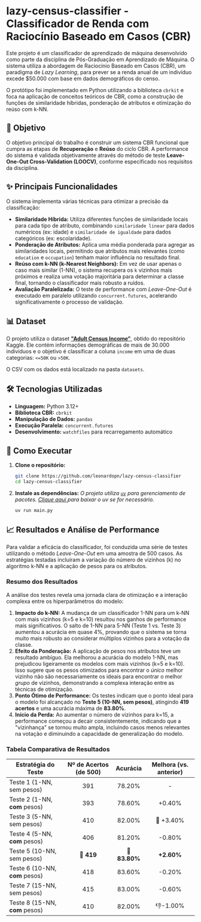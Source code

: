 # lazy-census-classifier - Classificador de Renda com Raciocínio Baseado em Casos (CBR)

Este projeto é um classificador de aprendizado de máquina desenvolvido como parte da disciplina de Pós-Graduação em Aprendizado de Máquina. O sistema utiliza a abordagem de Raciocínio Baseado em Casos (CBR), um paradigma de _Lazy Learning_, para prever se a renda anual de um indivíduo excede $50.000 com base em dados demográficos do censo.

O protótipo foi implementado em Python utilizando a biblioteca `cbrkit` e foca na aplicação de conceitos teóricos de CBR, como a construção de funções de similaridade híbridas, ponderação de atributos e otimização do reúso com k-NN.

## 🎯 Objetivo

O objetivo principal do trabalho é construir um sistema CBR funcional que cumpra as etapas de **Recuperação** e **Reúso** do ciclo CBR. A performance do sistema é validada objetivamente através do método de teste **Leave-One-Out Cross-Validation (LOOCV)**, conforme especificado nos requisitos da disciplina.

## ✨ Principais Funcionalidades

O sistema implementa várias técnicas para otimizar a precisão da classificação:

-   **Similaridade Híbrida:** Utiliza diferentes funções de similaridade locais para cada tipo de atributo, combinando `similaridade linear` para dados numéricos (ex: idade) e `similaridade de igualdade` para dados categóricos (ex: escolaridade).
-   **Ponderação de Atributos:** Aplica uma média ponderada para agregar as similaridades locais, permitindo que atributos mais relevantes (como `education` e `occupation`) tenham maior influência no resultado final.
-   **Reúso com k-NN (k-Nearest Neighbors):** Em vez de usar apenas o caso mais similar (1-NN), o sistema recupera os `k` vizinhos mais próximos e realiza uma votação majoritária para determinar a classe final, tornando o classificador mais robusto a ruídos.
-   **Avaliação Paralelizada:** O teste de performance com _Leave-One-Out_ é executado em paralelo utilizando `concurrent.futures`, acelerando significativamente o processo de validação.

## 📊 Dataset

O projeto utiliza o dataset [**"Adult Census Income"**](https://www.kaggle.com/datasets/mosapabdelghany/adult-income-prediction-dataset), obtido do repositório Kaggle. Ele contém informações demográficas de mais de 30.000 indivíduos e o objetivo é classificar a coluna `income` em uma de duas categorias: `<=50K` ou `>50K`.

O CSV com os dados está localizado na pasta `datasets`.

## 🛠️ Tecnologias Utilizadas

-   **Linguagem:** Python 3.12+
-   **Biblioteca CBR:** `cbrkit`
-   **Manipulação de Dados:** `pandas`
-   **Execução Paralela:** `concurrent.futures`
-   **Desenvolvimento:** `watchfiles` para recarregamento automático

## 🚀 Como Executar

1.  **Clone o repositório:**

    ```bash
    git clone https://github.com/leonardopn/lazy-census-classifier
    cd lazy-census-classifier
    ```

2.  **Instale as dependências:**
    _O projeto utiliza [`uv`](https://docs.astral.sh/uv/) para gerenciamento de pacotes. [Clique aqui ](https://docs.astral.sh/uv/) para baixar o uv se for necessário._

    ```bash
    uv run main.py
    ```

## 📈 Resultados e Análise de Performance

Para validar a eficácia do classificador, foi conduzida uma série de testes utilizando o método _Leave-One-Out_ em uma amostra de 500 casos. As estratégias testadas incluíram a variação do número de vizinhos (k) no algoritmo k-NN e a aplicação de pesos para os atributos.

### Resumo dos Resultados

A análise dos testes revela uma jornada clara de otimização e a interação complexa entre os hiperparâmetros do modelo:

1.  **Impacto do k-NN:** A mudança de um classificador 1-NN para um k-NN com mais vizinhos (k=5 e k=10) resultou nos ganhos de performance mais significativos. O salto de 1-NN para 5-NN (Teste 1 vs. Teste 3) aumentou a acurácia em quase 4%, provando que o sistema se torna muito mais robusto ao considerar múltiplos vizinhos para a votação da classe.
2.  **Efeito da Ponderação:** A aplicação de pesos nos atributos teve um resultado ambíguo. Ela melhorou a acurácia do modelo 1-NN, mas prejudicou ligeiramente os modelos com mais vizinhos (k=5 e k=10). Isso sugere que os pesos otimizados para encontrar o _único_ melhor vizinho não são necessariamente os ideais para encontrar o melhor _grupo_ de vizinhos, demonstrando a complexa interação entre as técnicas de otimização.
3.  **Ponto Ótimo de Performance:** Os testes indicam que o ponto ideal para o modelo foi alcançado no **Teste 5 (10-NN, sem pesos)**, atingindo **419 acertos** e uma acurácia máxima de **83.80%**.
4.  **Início da Perda:** Ao aumentar o número de vizinhos para k=15, a performance começou a decair consistentemente, indicando que a "vizinhança" se tornou muito ampla, incluindo casos menos relevantes na votação e diminuindo a capacidade de generalização do modelo.

### Tabela Comparativa de Resultados

| Estratégia do Teste            | Nº de Acertos (de 500) |   Acurácia    | Melhora (vs. anterior) |
| ------------------------------ | :--------------------: | :-----------: | :--------------------: |
| Teste 1 (1-NN, sem pesos)      |          391           |    78.20%     |           -            |
| Teste 2 (1-NN, **com** pesos)  |          393           |    78.60%     |         +0.40%         |
| Teste 3 (5-NN, sem pesos)      |          410           |    82.00%     |       👑 +3.40%        |
| Teste 4 (5-NN, **com** pesos)  |          406           |    81.20%     |         -0.80%         |
| Teste 5 (10-NN, sem pesos)     |       **👑 419**       | **👑 83.80%** |       **+2.60%**       |
| Teste 6 (10-NN, **com** pesos) |          418           |    83.60%     |         -0.20%         |
| Teste 7 (15-NN, sem pesos)     |          415           |    83.00%     |         -0.60%         |
| Teste 8 (15-NN, **com** pesos) |          410           |    82.00%     |        👎-1.00%        |
